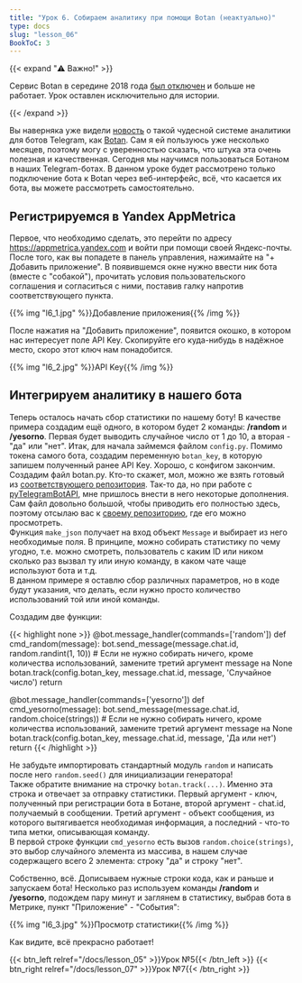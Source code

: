 ```yaml
---
title: "Урок 6. Собираем аналитику при помощи Botan (неактуально)"
type: docs
slug: "lesson_06"
BookToC: 3
---
```


{{< expand "⚠️ Важно!" >}}

Сервис Botan в середине 2018 года [был отключен](https://github.com/botanio/sdk) и больше не работает. Урок оставлен исключительно для истории.

{{< /expand >}}

Вы наверняка уже видели [новость](https://vk.com/wall-90229462_2725) о такой чудесной системе аналитики для ботов Telegram, как [Botan](https://github.com/botanio/sdk). Сам я ей пользуюсь уже несколько месяцев, поэтому могу с уверенностью сказать, что штука эта очень полезная и качественная. Сегодня мы научимся пользоваться Ботаном в наших Telegram-ботах. В данном уроке будет рассмотрено только подключение бота к Botan через веб-интерфейс, всё, что касается их бота, вы можете рассмотреть самостоятельно.

## Регистрируемся в Yandex AppMetrica

Первое, что необходимо сделать, это перейти по адресу https://appmetrica.yandex.com и войти при помощи своей Яндекс-почты. После того, как вы попадете в панель управления, нажимайте на "+ Добавить приложение". В появившемся окне нужно ввести ник бота (вместе с "собакой"), прочитать условия пользовательского соглашения и согласиться с ними, поставив галку напротив соответствующего пункта.

{{% img "l6_1.jpg" %}}Добавление приложения{{% /img %}}

После нажатия на "Добавить приложение", появится окошко, в котором нас интересует поле API Key. Скопируйте его куда-нибудь в надёжное место, скоро этот ключ нам понадобится.

{{% img "l6_2.jpg" %}}API Key{{% /img %}}

## Интегрируем аналитику в нашего бота

Теперь осталось начать сбор статистики по нашему боту! В качестве примера создадим ещё одного, в котором будет 2 команды: **/random** и **/yesorno**. Первая будет выводить случайное число от 1 до 10, а вторая - "да" или "нет".
Итак, для начала займемся файлом `config.py`. Помимо токена самого бота, создадим переменную `botan_key`, в которую запишем полученный ранее API Key.
Хорошо, с конфигом закончим. Создадим файл botan.py. Кто-то скажет, мол, можно же взять готовый из [соответствующего репозитория](https://github.com/botanio/sdk). Так-то да, но при работе с [pyTelegramBotAPI](https://github.com/eternnoir/pyTelegramBotAPI), мне пришлось внести в него некоторые дополнения. Сам файл довольно большой, чтобы приводить его полностью здесь, поэтому отсылаю вас к [своему репозиторию](https://github.com/MasterGroosha/telegram-tutorial/blob/master/lesson_06/botan.py), где его можно просмотреть.  
Функция `make_json` получает на вход объект `Message` и выбирает из него необходимые поля. В принципе, можно собирать статистику по чему угодно, т.е. можно смотреть, пользователь с каким ID или ником сколько раз вызвал ту или иную команду, в каком чате чаще используют бота и т.д.  
В данном примере я оставлю сбор различных параметров, но в коде будут указания, что делать, если нужно просто количество использований той или иной команды.

Создадим две функции:

{{< highlight none >}}
@bot.message_handler(commands=['random'])
def cmd_random(message):
    bot.send_message(message.chat.id, random.randint(1, 10))
    # Если не нужно собирать ничего, кроме количества использований, замените третий аргумент message на None
    botan.track(config.botan_key, message.chat.id, message, 'Случайное число')
    return


@bot.message_handler(commands=['yesorno'])
def cmd_yesorno(message):
    bot.send_message(message.chat.id, random.choice(strings))
    # Если не нужно собирать ничего, кроме количества использований, замените третий аргумент message на None
    botan.track(config.botan_key, message.chat.id, message, 'Да или нет')
    return
{{< /highlight >}}

Не забудьте импортировать стандартный модуль `random` и написать после него `random.seed()` для инициализации генератора!  
Также обратите внимание на строчку `botan.track(...)`. Именно эта строка и отвечает за отправку статистики. Первый аргумент - ключ, полученный при регистрации бота в Ботане, второй аргумент - chat.id, получаемый в сообщении. Третий аргумент - объект сообщения, из которого вытягивается необходимая информация, а последний - что-то типа метки, описывающая команду.  
В первой строке функции `cmd_yesorno` есть вызов `random.choice(strings)`, это выбор случайного элемента из массива, в нашем случае содержащего всего 2 элемента: строку "да" и строку "нет".

Собственно, всё. Дописываем нужные строки кода, как и раньше и запускаем бота! Несколько раз используем команды **/random** и **/yesorno**, подождем пару минут и заглянем в статистику, выбрав бота в Метрике, пункт "Приложение" - "События":

{{% img "l6_3.jpg" %}}Просмотр статистики{{% /img %}}

Как видите, всё прекрасно работает!

{{< btn_left relref="/docs/lesson_05" >}}Урок №5{{< /btn_left >}}
{{< btn_right relref="/docs/lesson_07" >}}Урок №7{{< /btn_right >}}